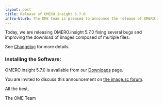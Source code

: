 ```yaml
---
layout: post
title: Release of OMERO.insight 5.7.0
intro-blurb: The OME team is pleased to announce the release of OMERO.insight 5.7.0
---
```


Today, we are releasing OMERO.insight 5.7.0 fixing several bugs and improving the download of images
composed of multiple files.

See [Changelog](https://github.com/ome/omero-insight/blob/v5.7.0/CHANGELOG.md) for more details.

### Installing the Software:

OMERO.insight 5.7.0 is available from our
[Downloads](https://www.openmicroscopy.org/omero/downloads/) page.

You are invited to discuss this announcement on
[the image.sc forum](https://forum.image.sc/).

All the best,

The OME Team
